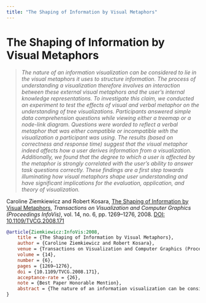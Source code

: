 ```yaml
---
title: "The Shaping of Information by Visual Metaphors"
---
```


# The Shaping of Information by Visual Metaphors

> _The nature of an information visualization can be considered to lie in the visual metaphors it uses to structure information. The process of understanding a visualization therefore involves an interaction between these external visual metaphors and the user’s internal knowledge representations. To investigate this claim, we conducted an experiment to test the effects of visual and verbal metaphor on the understanding of tree visualizations. Participants answered simple data comprehension questions while viewing either a treemap or a node-link diagram. Questions were worded to reflect a verbal metaphor that was either compatible or incompatible with the visualization a participant was using. The results (based on correctness and response time) suggest that the visual metaphor indeed affects how a user derives information from a visualization. Additionally, we found that the degree to which a user is affected by the metaphor is strongly correlated with the user’s ability to answer task questions correctly. These findings are a first step towards illuminating how visual metaphors shape user understanding and have significant implications for the evaluation, application, and theory of visualization._

Caroline Ziemkiewicz and Robert Kosara, <a href="https://media.eagereyes.org/papers/2008/Ziemkiewicz-InfoVis-2008.pdf" target="_blank">The Shaping of Information by Visual Metaphors</a>, _Transactions on Visualization and Computer Graphics (Proceedings InfoVis)_, vol. 14, no. 6, pp. 1269–1276, 2008. <a href="https://dx.doi.org/10.1109/TVCG.2008.171" target="_new">DOI: 10.1109/TVCG.2008.171</a>


```bibtex
@article{Ziemkiewicz:InfoVis:2008,
	title = {The Shaping of Information by Visual Metaphors},
	author = {Caroline Ziemkiewicz and Robert Kosara},
	venue = {Transactions on Visualization and Computer Graphics (Proceedings InfoVis)},
	volume = {14},
	number = {6},
	pages = {1269–1276},
	doi = {10.1109/TVCG.2008.171},
	acceptance-rate = {26},
	note = {Best Paper Honorable Mention},
	abstract = {The nature of an information visualization can be considered to lie in the visual metaphors it uses to structure information. The process of understanding a visualization therefore involves an interaction between these external visual metaphors and the user’s internal knowledge representations. To investigate this claim, we conducted an experiment to test the effects of visual and verbal metaphor on the understanding of tree visualizations. Participants answered simple data comprehension questions while viewing either a treemap or a node-link diagram. Questions were worded to reflect a verbal metaphor that was either compatible or incompatible with the visualization a participant was using. The results (based on correctness and response time) suggest that the visual metaphor indeed affects how a user derives information from a visualization. Additionally, we found that the degree to which a user is affected by the metaphor is strongly correlated with the user’s ability to answer task questions correctly. These findings are a first step towards illuminating how visual metaphors shape user understanding and have significant implications for the evaluation, application, and theory of visualization.},
}
```

